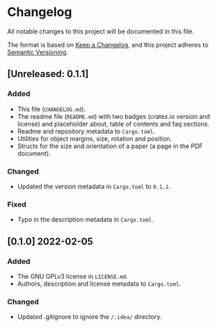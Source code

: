 # Changelog
All notable changes to this project will be documented in this file.

The format is based on [Keep a Changelog](https://keepachangelog.com/en/1.0.0/),
and this project adheres to [Semantic Versioning](https://semver.org/spec/v2.0.0.html).

## [Unreleased: 0.1.1]
### Added
- This file (`CHANGELOG.md`).
- The readme file (`README.md`) with two badges (crates.io version and license) and placeholder about, table of contents and faq sections.
- Readme and repository metadata to `Cargo.toml`.
- Utilities for object margins, size, rotation and position.
- Structs for the size and orientation of a paper (a page in the PDF document).

### Changed
- Updated the version metadata in `Cargo.toml` to `0.1.1`.

### Fixed
- Typo in the description metadata in `Cargo.toml`.

## [0.1.0] 2022-02-05
### Added
- The GNU GPLv3 license in `LICENSE.md`.
- Authors, description and license metadata to `Cargo.toml`.

### Changed
- Updated .gitignore to ignore the `/.idea/` directory.
